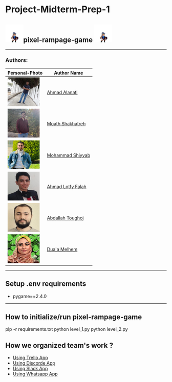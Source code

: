 ﻿# Project-Midterm-Prep-1 
## ![](./assets/character%20animation/idel/idel1.png)pixel-rampage-game ![](./assets/character%20animation/idel/idel1.png)
------
### Authors:
| Personal-Photo                                      |Author  Name                                                         |
|-------------------------------------------|-------------------------------------------------------------------|
| <img src="./personalimg/Ahmad.jpg" width="100" height="90">|[Ahmad Alanati](https://github.com/Ahmad-Alanati)        |
|<img src="./personalimg/moath.jpg" width="100" height="90">|[Moath Shakhatreh](https://github.com/Moath-shakhatreh)                                                     |
|<img src="./personalimg/ms.jpg" width="100" height="90">|   [Mohammad Shiyyab](https://github.com/Mohammad-Shiyyab)         |
|<img src="./personalimg/ahf.jpg" width="100" height="90">| [Ahmad Lotfy Falah](https://github.com/Ahmadlotfyfalah1998)         |
| <img src="./personalimg/abdallah.jpg" width="100" height="90">|[Abdallah Toughoj](https://github.com/AbdToughoj)   |
| <img src="./personalimg/d.jpg" width="100" height="90">|  [Dua'a Melhem](https://github.com/doaamelhem96)           |

*********
## Setup .env requirements
- pygame==2.4.0


****
## How to initialize/run pixel-rampage-game
   pip -r requirements.txt
    python level_1.py
    python level_2.py
## How we organized team's  work ? 
  * [Using Trello App](https://trello.com/b/cBtQFJmZ/pixel-rampage)
  * [Using Discorde App](https://discord.com/channels/1065925166925889587/1100752608899121172) 
  * [Using Slack App ](https://app.slack.com/)
  * [Using Whatsapp App](https://web.whatsapp.com)





